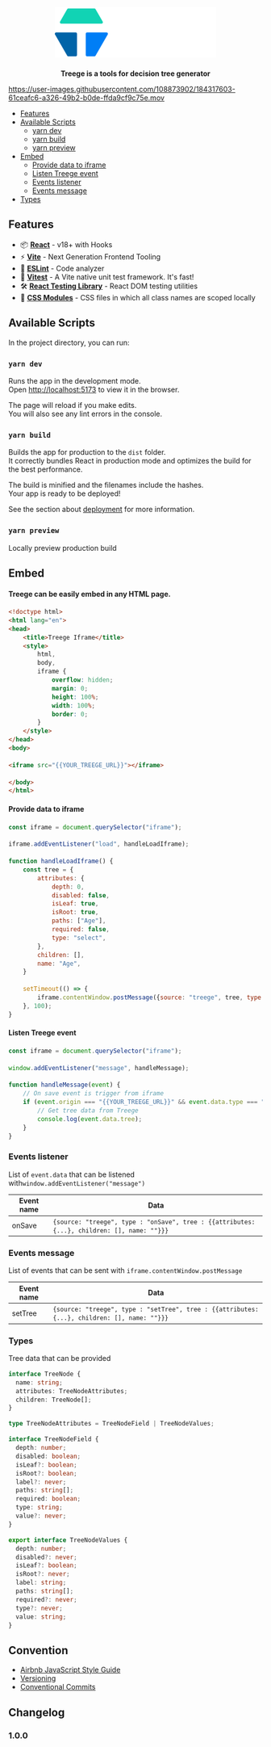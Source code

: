 <div align="center">
  <img alt="Treege" src="https://raw.githubusercontent.com/Tracktor/treege/main/src/assets/img/treege-white.png" style="padding: 20px; max-height:100px; width: auto;" />
</div>

<div align="center">
  <strong>Treege is a tools for decision tree generator</strong>
</div>

https://user-images.githubusercontent.com/108873902/184317603-61ceafc6-a326-49b2-b0de-ffda9cf9c75e.mov

- [Features](#Features)
- [Available Scripts](#Available-Scripts)
  - [yarn dev](#yarn-dev)
  - [yarn build](#yarn-build)
  - [yarn preview](#yarn-preview)
- [Embed](#Embed)
    - [Provide data to iframe](#Provide-data-to-iframe)
    - [Listen Treege event](#Listen-Treege-event)
    - [Events listener](#Events-listener)
    - [Events message](#Events-message)
- [Types](#Types)

## Features

- 📦 **[React](https://fr.reactjs.org)** - v18+ with Hooks
- ⚡️ **[Vite](https://vitejs.dev)** - Next Generation Frontend Tooling
- 📐 **[ESLint](https://eslint.org)** - Code analyzer
- 🚀 **[Vitest](https://vitest.dev)** - A Vite native unit test framework. It's fast!
- 🛠️ **[React Testing Library](https://testing-library.com/docs/react-testing-library/intro)** - React DOM testing utilities
- 💅️ **[CSS Modules](https://github.com/css-modules/css-modules)** - CSS files in which all class names are scoped locally

## Available Scripts

In the project directory, you can run:

### `yarn dev`

Runs the app in the development mode.\
Open [http://localhost:5173](http://localhost:5173) to view it in the browser.

The page will reload if you make edits.\
You will also see any lint errors in the console.

### `yarn build`
Builds the app for production to the `dist` folder.\
It correctly bundles React in production mode and optimizes the build for the best performance.

The build is minified and the filenames include the hashes.\
Your app is ready to be deployed!

See the section about [deployment](https://vitejs.dev/guide/static-deploy.html) for more information.

### `yarn preview`
Locally preview production build

## Embed

#### Treege can be easily embed  in any HTML page.

```html
<!doctype html>
<html lang="en">
<head>
    <title>Treege Iframe</title>
    <style>
        html,
        body,
        iframe {
            overflow: hidden;
            margin: 0;
            height: 100%;
            width: 100%;
            border: 0;
        }
    </style>
</head>
<body>

<iframe src="{{YOUR_TREEGE_URL}}"></iframe>

</body>
</html>
```

#### Provide data to iframe

```javascript
const iframe = document.querySelector("iframe");

iframe.addEventListener("load", handleLoadIframe);

function handleLoadIframe() {
    const tree = {
        attributes: {
            depth: 0,
            disabled: false,
            isLeaf: true,
            isRoot: true,
            paths: ["Age"],
            required: false,
            type: "select",
        },
        children: [],
        name: "Age",
    }

    setTimeout(() => {
        iframe.contentWindow.postMessage({source: "treege", tree, type: "setTree"}, "*");
    }, 100);
}
```

#### Listen Treege event

```javascript
const iframe = document.querySelector("iframe");

window.addEventListener("message", handleMessage);

function handleMessage(event) {
    // On save event is trigger from iframe
    if (event.origin === "{{YOUR_TREEGE_URL}}" && event.data.type === "onSave" && event.data.source === "treege") {
        // Get tree data from Treege
        console.log(event.data.tree);
    }
}
```

### Events listener
List of `event.data` that can be listened with`window.addEventListener("message")`

| Event name | Data                                                                                        |
|------------|---------------------------------------------------------------------------------------------|
| onSave     | `{source: "treege", type : "onSave", tree : {{attributes: {...}, children: [], name: ""}}}` |

### Events message
List of events that can be sent with `iframe.contentWindow.postMessage`

| Event name | Data                                                                                         |
|------------|----------------------------------------------------------------------------------------------|
| setTree    | `{source: "treege", type : "setTree", tree : {{attributes: {...}, children: [], name: ""}}}` |

### Types
Tree data that can be provided

``` typescript
interface TreeNode {
  name: string;
  attributes: TreeNodeAttributes;
  children: TreeNode[];
}
```

``` typescript
type TreeNodeAttributes = TreeNodeField | TreeNodeValues;
```

```typescript
interface TreeNodeField {
  depth: number;
  disabled: boolean;
  isLeaf?: boolean;
  isRoot?: boolean;
  label?: never;
  paths: string[];
  required: boolean;
  type: string;
  value?: never;
}
```

``` typescript
export interface TreeNodeValues {
  depth: number;
  disabled?: never;
  isLeaf?: boolean;
  isRoot?: never;
  label: string;
  paths: string[];
  required?: never;
  type?: never;
  value: string;
}
```

## Convention
- [Airbnb JavaScript Style Guide](https://github.com/airbnb/javascript)
- [Versioning](https://semver.org)
- [Conventional Commits](https://www.conventionalcommits.org)

## Changelog

### 1.0.0
